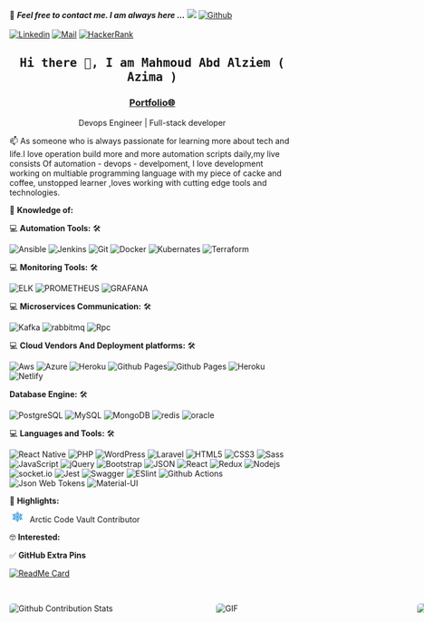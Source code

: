 <!--

## Complete list of github markdown emoji markup
https://gist.github.com/rxaviers/7360908

## technologies Icons 
https://simpleicons.org/

-->
📝 ***Feel free to contact me. I am always here ...*** <img src="https://media.giphy.com/media/WUlplcMpOCEmTGBtBW/giphy.gif" width="30">  [![Github](https://img.shields.io/github/followers/MahmoudAlziem?label=Follow%20Me&style=social)](https://github.com/MahmoudAlziem)
<br>
<br>
[![Linkedin](https://img.shields.io/badge/LinkedIn-Mahmoud%20Abd%20Alziem-blue?logo=Linkedin&logoColor=blue&labelColor=black)](https://www.linkedin.com/in/m-elziem/)
[![Mail](https://img.shields.io/badge/gmail-Mahmoud%20Abd%20Alziem-red?logo=Gmail&logoColor=red&labelColor=black)](mailto:mahmoudalziem98@gmail.com)
[![HackerRank](https://img.shields.io/badge/HackerRank-Mahmoud%20Abd%20Alziem-brightgreen?logo=HackerRank&logoColor=Green&labelColor=black)](https://www.hackerrank.com/mbdalzym376)

<h2 align='center'><samp><strong>Hi there 👋, I am Mahmoud Abd Alziem ( Azima ) </strong></samp></h2>
<h3 align='center'><strong><a href="http://azima.website" target="_blank">Portfolio🌐</a></strong></h3>
<p align='center'>Devops Engineer | Full-stack developer</p>

<p align='left'> 📫 As someone who is always passionate for learning more about tech and life.I love operation build more and more automation scripts daily,my live consists Of automation - devops - develpoment, I love development working on multiable programming language with my piece of cacke and coffee, unstopped learner ,loves working with cutting edge tools and technologies.</p>


🧐 **Knowledge of:**<br>

💻 **Automation Tools:** 🛠️<br>

![Ansible](https://img.shields.io/badge/-Ansible-000000?style=flat&logo=ansible&logoColor=F05032&labelColor=ffffff)
![Jenkins](https://img.shields.io/badge/-Jenkins-000000?style=flat&logo=jenkins&logoColor=000000&labelColor=ffffff)
![Git](https://img.shields.io/badge/-Git-000000?style=flat&logo=git&labelColor=007ACC)
![Docker](https://img.shields.io/badge/-Docker-000000?style=flat&logo=docker&logoColor=ffffff&labelColor=E34F26)
![Kubernates](https://img.shields.io/badge/-Kubernates-000000?style=flat&logo=kubernate&logoColor=ffffff&labelColor=1572B6) 
![Terraform](https://img.shields.io/badge/-Terraform-000000?style=flat&logo=terraform&logoColor=ffffff&labelColor=%23CC6699)

💻 **Monitoring Tools:** 🛠️<br>

![ELK](https://img.shields.io/badge/-elk-000000?style=flat&logo=elk&logoColor=F05032&labelColor=ffffff)
![PROMETHEUS](https://img.shields.io/badge/-prometheus-000000?style=flat&logo=prometheus&logoColor=000000&labelColor=ffffff)
![GRAFANA](https://img.shields.io/badge/-grafana-000000?style=flat&logo=grafana&labelColor=007ACC)


💻 **Microservices Communication:** 🛠️<br>

![Kafka](https://img.shields.io/badge/-kafka-000000?style=flat&logo=kafka&logoColor=F05032&labelColor=ffffff)
![rabbitmq](https://img.shields.io/badge/-rabbitmq-000000?style=flat&logo=rabbitmq&logoColor=000000&labelColor=ffffff)
![Rpc](https://img.shields.io/badge/-rpc-000000?style=flat&logo=rpc&labelColor=007ACC)

💻 **Cloud Vendors And Deployment platforms:** 🛠️<br>

![Aws](https://img.shields.io/badge/-Aws-000000?style=flat&logo=amazon-web-services&logoColor=F05032&labelColor=ffffff)
![Azure](https://img.shields.io/badge/-Azure-000000?style=flat&logo=azure&logoColor=000000&labelColor=ffffff)
![Heroku](https://img.shields.io/badge/-Heroku-000000?style=flat&logo=heroku&labelColor=007ACC)
<img alt="Github Pages" width="20px" height="20px" src="https://techcrunch.com/wp-content/uploads/2010/07/github-logo.png" />![Github Pages](https://img.shields.io/badge/-Github%20Pages-000000?style=flat&logo=github-pages) ![Heroku](https://img.shields.io/badge/-Heroku-000000?style=flat&logo=heroku&labelColor=430098) ![Netlify](https://img.shields.io/badge/-Netlify-000000?style=flat&logo=netlify&labelColor=000000)

 **Database Engine:** 🛠️<br>

![PostgreSQL](https://img.shields.io/badge/-PostgreSQL-000000?style=flat&logo=postgresql&logoColor=ffffff&labelColor=336791)
![MySQL](https://img.shields.io/badge/-MySQL-000000?style=flat&logo=mysql&labelColor=ffffff)
![MongoDB](https://img.shields.io/badge/-MongoDB-000000?style=flat&logo=mongodb&labelColor=ffffff)
![redis](https://img.shields.io/badge/-redis-000000?style=flat&logo=redis&labelColor=4B32C3)
![oracle](https://img.shields.io/badge/-oracle-000000?style=flat&logo=oracle&logoColor=ffffff&labelColor=0078D6)

💻 **Languages and Tools:** 🛠️<br>

![React Native](https://img.shields.io/badge/-React%20Native-000000?style=flat&logo=react&labelColor=000000)
![PHP](https://img.shields.io/badge/-PHP-000000?style=flat&logo=PHP&logoColor=5466b8&labelColor=ffffff)
![WordPress](https://img.shields.io/badge/-WordPress-000000?style=flat&logo=wordpress&labelColor=21759B)
![Laravel](https://img.shields.io/badge/-Laravel-000000?style=flat&logo=laravel&logoColor=ffffff&labelColor=FF2D20)
![HTML5](https://img.shields.io/badge/-HTML5-000000?style=flat&logo=html5&logoColor=ffffff&labelColor=E34F26)
![CSS3](https://img.shields.io/badge/-CSS3-000000?style=flat&logo=css3&logoColor=ffffff&labelColor=1572B6) 
![Sass](https://img.shields.io/badge/-Sass-000000?style=flat&logo=sass&logoColor=ffffff&labelColor=%23CC6699)
![JavaScript](https://img.shields.io/badge/-JavaScript-000000?style=flat&logo=javascript)
![jQuery](https://img.shields.io/badge/-jQuery-000000?style=flat&logo=jQuery&logoColor=0769AD&labelColor=ffffff)
![Bootstrap](https://img.shields.io/badge/-Bootstrap-000000?style=flat&logo=bootstrap&logoColor=ffffff&labelColor=563D7C)
![JSON](https://img.shields.io/badge/-JSON-000000?style=flat&logo=JSON&logoColor=000000&labelColor=ffffff)
![React](https://img.shields.io/badge/-React-000000?style=flat&logo=react)
![Redux](https://img.shields.io/badge/-Redux-000000?style=flat&logo=redux&logoColor=764ABC&labelColor=ffffff)
![Nodejs](https://img.shields.io/badge/-Nodejs-000000?style=flat&logo=Node.js)
![socket.io](https://img.shields.io/badge/-Socket.Io-000000?style=flat&logo=socket.io&logoColor=000000&labelColor=ffffff)
![Jest](https://img.shields.io/badge/-Jest-000000?style=flat&logo=Jest&logoColor=C21325&labelColor=ffffff)
![Swagger](https://img.shields.io/badge/-Swagger-000000?style=flat&logo=swagger)
![ESlint](https://img.shields.io/badge/-ESlint-000000?style=flat&logo=ESlint&labelColor=4B32C3)
![Github Actions](https://img.shields.io/badge/-Github%20Actions-000000?style=flat&logo=github-actions&logoColor=2088FF&labelColor=ffffff)
![Json Web Tokens](https://img.shields.io/badge/-Json%20Web%20Tokens-000000?style=flat&logo=json-web-tokens&logoColor=ffffff&labelColor=000000)
![Material-UI](https://img.shields.io/badge/-Material%20UI-000000?style=flat&logo=Material%20UI&logoColor=ffffff&labelColor=0081CB)

🚩 **Highlights:** <br>
&nbsp;<img src='https://raw.githubusercontent.com/acervenky/animated-github-badges/master/assets/acbadge.gif' style="margin-top: 10px;" width="20px" height="20px">&nbsp;&nbsp;&nbsp;<span>Arctic Code Vault Contributor</span>


🤓 **Interested:** <br>


✅  **GitHub Extra Pins**

[![ReadMe Card](https://github-readme-stats.vercel.app/api/pin/?username=ahmad-sawalqeh&repo=my_resume)](https://github.com/ahmad-sawalqeh/my_resume)

</br>
<p style="display: flex; justify-contect: space-between;">
<img style="border-radius: 5px; margin-bottom: 5px" alt="Github Contribution Stats" width="330px" height="240px" src="https://github-contribution-stats.vercel.app/api/?username=MahmoudAlziem" />
<img style="border-radius: 5px; margin: 0 0 5px 35px;" alt="GIF" width="320px" height="240px" src="https://miro.medium.com/max/875/1*Urc28sbnORGOW5oyohQ06g.gif" />

  <img style="border-radius: 5px; margin: 0 0 5px 35px; display: flex;" alt="JPG" width="320px" height="240px" src="https://i.pinimg.com/564x/86/a5/c3/86a5c3d60724c2aa8fc4484e772963d2.jpg" />
 
</p>
